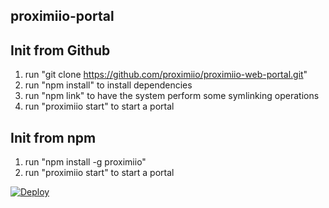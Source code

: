 ## proximiio-portal


## Init from Github
1. run "git clone https://github.com/proximiio/proximiio-web-portal.git"
2. run "npm install" to install dependencies
6. run "npm link" to have the system perform some symlinking operations
7. run "proximiio start" to start a portal

## Init from npm
1. run "npm install -g proximiio"
2. run "proximiio start" to start a portal

[![Deploy](https://www.herokucdn.com/deploy/button.svg)](https://heroku.com/deploy?template=https://github.com/proximiio/proximiio-web-portal)
